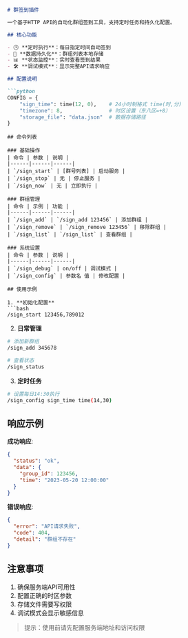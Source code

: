 ```markdown
# 群签到插件

一个基于HTTP API的自动化群组签到工具，支持定时任务和持久化配置。

## 核心功能

- 🕒 **定时执行**：每日指定时间自动签到
- 💾 **数据持久化**：群组列表本地存储
- 📊 **状态监控**：实时查看签到结果
- 🛠️ **调试模式**：显示完整API请求响应

## 配置说明

```python
CONFIG = {
    "sign_time": time(12, 0),    # 24小时制格式 time(时,分)
    "timezone": 8,               # 时区设置（东八区=+8）
    "storage_file": "data.json"  # 数据存储路径
}
```
```
## 命令列表

### 基础操作
| 命令 | 参数 | 说明 |
|------|------|------|
| `/sign_start` | [群号列表] | 启动服务 |
| `/sign_stop` | 无 | 停止服务 |
| `/sign_now` | 无 | 立即执行 |

### 群组管理
| 命令 | 示例 | 功能 |
|------|------|------|
| `/sign_add` | `/sign_add 123456` | 添加群组 |
| `/sign_remove` | `/sign_remove 123456` | 移除群组 |
| `/sign_list` | `/sign_list` | 查看群组 |

### 系统设置
| 命令 | 参数 | 说明 |
|------|------|------|
| `/sign_debug` | on/off | 调试模式 |
| `/sign_config` | 参数名 值 | 修改配置 |

## 使用示例

1. **初始化配置**
```bash
/sign_start 123456,789012
```

2. **日常管理**
```bash
# 添加新群组
/sign_add 345678

# 查看状态
/sign_status
```

3. **定时任务**
```bash
# 设置每日14:30执行
/sign_config sign_time time(14,30)
```

## 响应示例

**成功响应**:
```json
{
  "status": "ok",
  "data": {
    "group_id": 123456,
    "time": "2023-05-20 12:00:00"
  }
}
```

**错误响应**:
```json
{
  "error": "API请求失败",
  "code": 404,
  "detail": "群组不存在"
}
```

## 注意事项

1. 确保服务端API可用性
2. 配置正确的时区参数
3. 存储文件需要写权限
4. 调试模式会显示敏感信息

> 提示：使用前请先配置服务端地址和访问权限
```